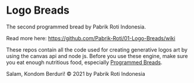 # Logo Breads
The second programmed bread by Pabrik Roti Indonesia.

Read more here: https://github.com/Pabrik-Roti/01-Logo-Breads/wiki

These repos contain all the code used for creating generative logos art by using the canvas api and node js. Before you use these engine, make sure you eat enough nutritious food, especially [Programmed Breads]().

Salam, Kondom Berduri! © 2021 by Pabrik Roti Indonesia

